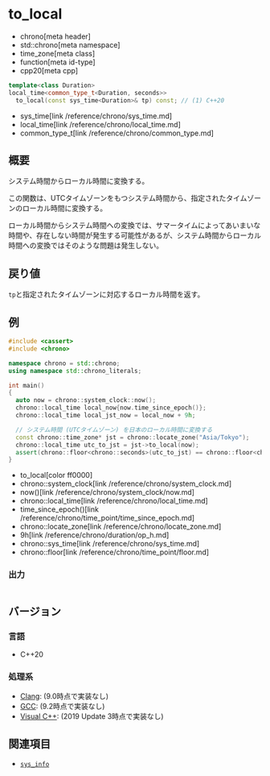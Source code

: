 # to_local
* chrono[meta header]
* std::chrono[meta namespace]
* time_zone[meta class]
* function[meta id-type]
* cpp20[meta cpp]

```cpp
template<class Duration>
local_time<common_type_t<Duration, seconds>>
  to_local(const sys_time<Duration>& tp) const; // (1) C++20
```
* sys_time[link /reference/chrono/sys_time.md]
* local_time[link /reference/chrono/local_time.md]
* common_type_t[link /reference/chrono/common_type.md]

## 概要
システム時間からローカル時間に変換する。

この関数は、UTCタイムゾーンをもつシステム時間から、指定されたタイムゾーンのローカル時間に変換する。

ローカル時間からシステム時間への変換では、サマータイムによってあいまいな時間や、存在しない時間が発生する可能性があるが、システム時間からローカル時間への変換ではそのような問題は発生しない。


## 戻り値
`tp`と指定されたタイムゾーンに対応するローカル時間を返す。


## 例
```cpp example
#include <cassert>
#include <chrono>

namespace chrono = std::chrono;
using namespace std::chrono_literals;

int main()
{
  auto now = chrono::system_clock::now();
  chrono::local_time local_now{now.time_since_epoch()};
  chrono::local_time local_jst_now = local_now + 9h;

  // システム時間 (UTCタイムゾーン) を日本のローカル時間に変換する
  const chrono::time_zone* jst = chrono::locate_zone("Asia/Tokyo");
  chrono::local_time utc_to_jst = jst->to_local(now);
  assert(chrono::floor<chrono::seconds>(utc_to_jst) == chrono::floor<chrono::seconds>(local_jst_now));
}
```
* to_local[color ff0000]
* chrono::system_clock[link /reference/chrono/system_clock.md]
* now()[link /reference/chrono/system_clock/now.md]
* chrono::local_time[link /reference/chrono/local_time.md]
* time_since_epoch()[link /reference/chrono/time_point/time_since_epoch.md]
* chrono::locate_zone[link /reference/chrono/locate_zone.md]
* 9h[link /reference/chrono/duration/op_h.md]
* chrono::sys_time[link /reference/chrono/sys_time.md]
* chrono::floor[link /reference/chrono/time_point/floor.md]

### 出力
```
```

## バージョン
### 言語
- C++20

### 処理系
- [Clang](/implementation.md#clang): (9.0時点で実装なし)
- [GCC](/implementation.md#gcc): (9.2時点で実装なし)
- [Visual C++](/implementation.md#visual_cpp): (2019 Update 3時点で実装なし)


## 関連項目
- [`sys_info`](/reference/chrono/sys_info.md)
